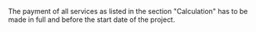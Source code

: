 The payment of all services as listed in the section "Calculation" has to be
made in full and before the start date of the project.
